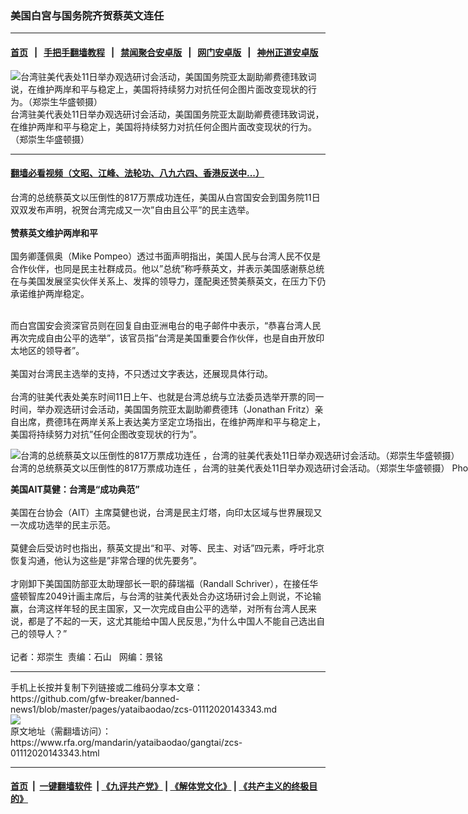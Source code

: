 ### 美国白宫与国务院齐贺蔡英文连任
------------------------

#### [首页](https://github.com/gfw-breaker/banned-news1/blob/master/README.md) &nbsp;&nbsp;|&nbsp;&nbsp; [手把手翻墙教程](https://github.com/gfw-breaker/guides/wiki) &nbsp;&nbsp;|&nbsp;&nbsp; [禁闻聚合安卓版](https://github.com/gfw-breaker/bn-android) &nbsp;&nbsp;|&nbsp;&nbsp; [网门安卓版](https://github.com/oGate2/oGate) &nbsp;&nbsp;|&nbsp;&nbsp; [神州正道安卓版](https://github.com/SzzdOgate/update) 



<div id="headerimg">
 <img alt="台湾驻美代表处11日举办观选研讨会活动，美国国务院亚太副助卿费德玮致词说，在维护两岸和平与稳定上，美国将持续努力对抗任何企图片面改变现状的行为。（郑崇生华盛顿摄）" src="https://www.rfa.org/mandarin/yataibaodao/gangtai/zcs-01112020143343.html/IMG_1432.jpg/@@images/d6d2978c-ebd9-42b1-83c5-edefcdf47aae.jpeg" title="台湾驻美代表处11日举办观选研讨会活动，美国国务院亚太副助卿费德玮致词说，在维护两岸和平与稳定上，美国将持续努力对抗任何企图片面改变现状的行为。（郑崇生华盛顿摄）"/>
 <div id="headerimgcontents">
  <div id="headerimgcaption">
   <span>
    台湾驻美代表处11日举办观选研讨会活动，美国国务院亚太副助卿费德玮致词说，在维护两岸和平与稳定上，美国将持续努力对抗任何企图片面改变现状的行为。（郑崇生华盛顿摄）
   </span>
   <!-- zoomattribute -->
  </div>
  <!-- headerimgcaption -->
 </div>
 <!-- headerimagecontents -->
</div>

<hr/>


#### [翻墙必看视频（文昭、江峰、法轮功、八九六四、香港反送中...）](http://167.172.214.107/home.html)

<div id="storytext">
 <div>
  <div class="slot_header">
  </div>
 </div>
 <p>
  台湾的总统蔡英文以压倒性的817万票成功连任，美国从白宫国安会到国务院11日双双发布声明，祝贺台湾完成又一次”自由且公平”的民主选举。
  <br/>
  <br/>
  <strong>
   赞蔡英文维护两岸和平
  </strong>
  <br/>
  <br/>
  国务卿蓬佩奥（Mike Pompeo）透过书面声明指出，美国人民与台湾人民不仅是合作伙伴，也同是民主社群成员。他以”总统”称呼蔡英文，并表示美国感谢蔡总统在与美国发展坚实伙伴关系上、发挥的领导力，蓬配奥还赞美蔡英文，在压力下仍承诺维护两岸稳定。
 </p>
 <p>
 </p>
 <p>
  <br/>
  而白宫国安会资深官员则在回复自由亚洲电台的电子邮件中表示，“恭喜台湾人民再次完成自由公平的选举”，该官员指”台湾是美国重要合作伙伴，也是自由开放印太地区的领导者”。
  <br/>
  <br/>
  美国对台湾民主选举的支持，不只透过文字表达，还展现具体行动。
  <br/>
  <br/>
  台湾的驻美代表处美东时间11日上午、也就是台湾总统与立法委员选举开票的同一时间，举办观选研讨会活动，美国国务院亚太副助卿费德玮（Jonathan Fritz）亲自出席，费德玮在两岸关系上表达美方坚定立场指出，在维护两岸和平与稳定上，美国将持续努力对抗”任何企图改变现状的行为”。
 </p>
 <p>
 </p>
 <p>
  <div class="image-inline captioned" style="width:1024px;">
   <div style="width:1024px;">
    <img alt="台湾的总统蔡英文以压倒性的817万票成功连任 ，台湾的驻美代表处11日举办观选研讨会活动。（郑崇生华盛顿摄）" src="https://www.rfa.org/mandarin/yataibaodao/gangtai/zcs-01112020143343.html/IMG_1415.jpg" title="台湾的总统蔡英文以压倒性的817万票成功连任 ，台湾的驻美代表处11日举办观选研讨会活动。（郑崇生华盛顿摄）"/>
   </div>
   <div class="image-caption">
    <span style="width:1024px;">
     台湾的总统蔡英文以压倒性的817万票成功连任 ，台湾的驻美代表处11日举办观选研讨会活动。（郑崇生华盛顿摄）
    </span>
    <span class="copyright">
     Photo: RFA
    </span>
   </div>
  </div>
 </p>
 <p>
  <strong>
   美国AIT莫健：台湾是“成功典范”
  </strong>
  <br/>
  <br/>
  美国在台协会（AIT）主席莫健也说，台湾是民主灯塔，向印太区域与世界展现又一次成功选举的民主示范。
  <br/>
  <br/>
  莫健会后受访时也指出，蔡英文提出“和平、对等、民主、对话”四元素，呼吁北京恢复沟通，他认为这些是”非常合理的优先要务”。
  <br/>
  <br/>
  才刚卸下美国国防部亚太助理部长一职的薛瑞福（Randall Schriver），在接任华盛顿智库2049计画主席后，与台湾的驻美代表处合办这场研讨会上则说，不论输赢，台湾这样年轻的民主国家，又一次完成自由公平的选举，对所有台湾人民来说，都是了不起的一天，这尤其能给中国人民反思，”为什么中国人不能自己选出自己的领导人？”
  <br/>
  <br/>
  记者：郑崇生  责编：石山   网编：景铭
 </p>
</div>

<hr/>
手机上长按并复制下列链接或二维码分享本文章：<br/>
https://github.com/gfw-breaker/banned-news1/blob/master/pages/yataibaodao/zcs-01112020143343.md <br/>
<a href='https://github.com/gfw-breaker/banned-news1/blob/master/pages/yataibaodao/zcs-01112020143343.md'><img src='https://github.com/gfw-breaker/banned-news1/blob/master/pages/yataibaodao/zcs-01112020143343.md.png'/></a> <br/>
原文地址（需翻墙访问）：https://www.rfa.org/mandarin/yataibaodao/gangtai/zcs-01112020143343.html


------------------------
#### [首页](https://github.com/gfw-breaker/banned-news1/blob/master/README.md) &nbsp;|&nbsp; [一键翻墙软件](https://github.com/gfw-breaker/nogfw/blob/master/README.md) &nbsp;| [《九评共产党》](https://github.com/gfw-breaker/9ping.md/blob/master/README.md#九评之一评共产党是什么) | [《解体党文化》](https://github.com/gfw-breaker/jtdwh.md/blob/master/README.md) | [《共产主义的终极目的》](https://github.com/gfw-breaker/gczydzjmd.md/blob/master/README.md)


<img src='http://gfw-breaker.win/banned-news/pages/yataibaodao/zcs-01112020143343.md' width='0px' height='0px'/>